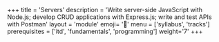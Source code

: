 +++
title = 'Servers'
description = 'Write server-side JavaScript with Node.js; develop CRUD applications with Express.js; write and test APIs with Postman'
layout = 'module'
emoji= '🔌'
menu = ['syllabus', 'tracks']
prerequisites = ['itd', 'fundamentals', 'programming']
weight='7'
+++

